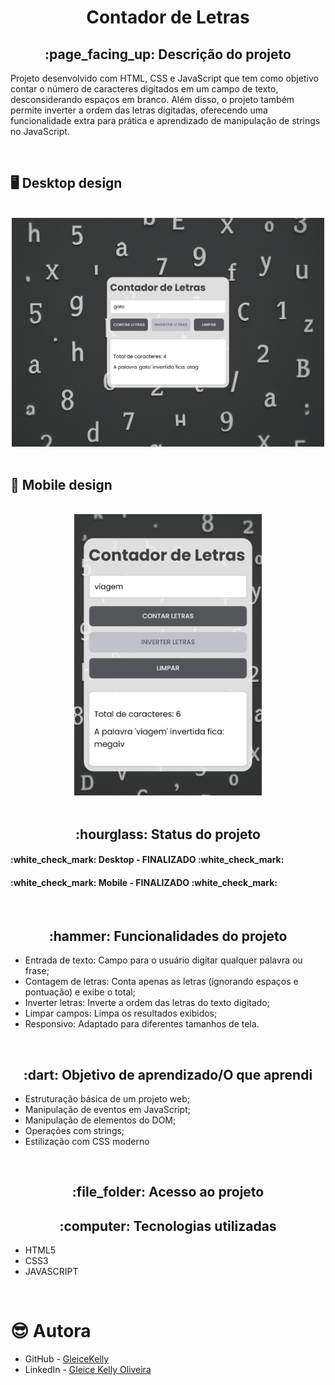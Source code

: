 <h1 align="center">Contador de Letras</h1>
<h2 align="center">:page_facing_up: Descrição do projeto</h2>
<p>Projeto desenvolvido com HTML, CSS e JavaScript que tem como objetivo contar o número de caracteres digitados em um campo de texto, desconsiderando espaços em branco. Além disso, o projeto também permite inverter a ordem das letras digitadas, oferecendo uma funcionalidade extra para prática e aprendizado de manipulação de strings no JavaScript.</p>
<br>

## :desktop_computer: Desktop design
<br>
<div align = "center">
<img src = "https://github.com/gleicekelly13/Contador-Letras/blob/main/assets/images/contador_letras_desktop.png"  width = "500"/>
</div>
<br>

## :iphone: Mobile design
<br>
<div align = "center">
<img src = "https://github.com/gleicekelly13/Contador-Letras/blob/main/assets/images/contador_letras_mobile.png" width = "300" />
</div>
<br>

<h2 align="center">:hourglass: Status do projeto </h2>
<h4>:white_check_mark: Desktop - FINALIZADO :white_check_mark: </h4>
<h4>:white_check_mark: Mobile - FINALIZADO :white_check_mark: </h4>
<br>

<h2 align="center">:hammer: Funcionalidades do projeto </h2>
<ul>
  <li>Entrada de texto: Campo para o usuário digitar qualquer palavra ou frase;</li>
  <li>Contagem de letras: Conta apenas as letras (ignorando espaços e pontuação) e exibe o total;</li>
  <li>Inverter letras: Inverte a ordem das letras do texto digitado;</li>
  <li>Limpar campos: Limpa os resultados exibidos;</li>
  <li>Responsivo: Adaptado para diferentes tamanhos de tela.</li>
</ul>
<br>

<h2 align="center"> :dart: Objetivo de aprendizado/O que aprendi </h2>
<ul>
  <li>Estruturação básica de um projeto web;</li>
  <li>Manipulação de eventos em JavaScript;</li>
  <li>Manipulação de elementos do DOM;</li>
  <li>Operações com strings;</li>
  <li>Estilização com CSS moderno</li>
</ul>
<br>

<h2 align="center"> :file_folder: Acesso ao projeto </h2>

<h2 align="center"> :computer: Tecnologias utilizadas </h2>
<ul>
  <li>HTML5</li>
  <li>CSS3</li>
  <li>JAVASCRIPT</li>
</ul>
<br>

# :sunglasses: Autora

- GitHub - [GleiceKelly](https://github.com/gleicekelly13)
- LinkedIn - [Gleice Kelly Oliveira](https://www.linkedin.com/in/gleicekelly13/)
<br>
